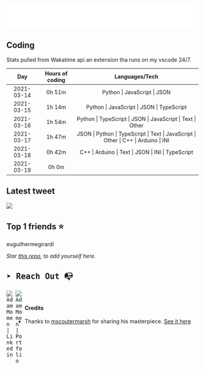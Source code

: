 
![test image size](/assets/welcome_message.gif)

## Coding
Stats pulled from Wakatime api an extension tha runs on my vscode 24/7.

|Day|Hours of coding|Languages/Tech|
|:-:|:-:|:-:|
|2021-03-14|0h 51m|Python &#124; JavaScript &#124; JSON|
|2021-03-15|1h 14m|Python &#124; JavaScript &#124; JSON &#124; TypeScript|
|2021-03-16|1h 54m|Python &#124; TypeScript &#124; JSON &#124; JavaScript &#124; Text &#124; Other|
|2021-03-17|1h 47m|JSON &#124; Python &#124; TypeScript &#124; Text &#124; JavaScript &#124; Other &#124; C++ &#124; Arduino &#124; INI|
|2021-03-18|0h 42m|C++ &#124; Arduino &#124; Text &#124; JSON &#124; INI &#124; TypeScript|
|2021-03-19|0h 0m||

## Latest tweet
[<img src="<tweet-image-url>" width="400">](<tweet-url>)

## Top 1 friends ⭐️
euguilhermegirardi

*Star [this repo](https://github.com/AdamMomen/AdamMomen), to add yourself here.*


<samp>

## ➤ Reach Out :mailbox_with_no_mail:

>
  <a href="https://www.linkedin.com/in/adam-momen-99596275/">
     <img align="left" alt="Adam Momen | Linkedin" width="24px" src="./assets/Linkedin.svg" />
   </a>

   <a href="https://adammomen.com/">
     <img align="left" alt="Adam Momen | Portfolio" width="24px" src="./assets/web.svg" />
   </a>

</samp>

<br>

#### Credits
* Thanks to [mscoutermarsh](https://github.com/mscoutermarsh) for sharing his masterpiece. [See it here](https://github.com/mscoutermarsh/mscoutermarsh)